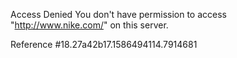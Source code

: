 Access Denied You don't have permission to access "http://www.nike.com/" on this server.

Reference #18.27a42b17.1586494114.7914681